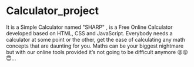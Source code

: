 # Calculator_project
It is a Simple Calculator named "SHARP" , is a Free Online Calculator developed based on HTML, CSS and JavaScript. 
Everybody needs a calculator at some point or the other, get the ease of calculating any math concepts that are daunting for you. Maths can be your biggest nightmare but with our online tools provided it’s not going to be 
difficult anymore 😜😜😇...
